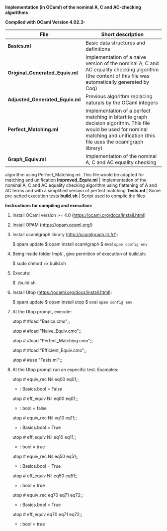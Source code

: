 **Implementation (in OCaml) of the nominal A, C and AC-checking algorithms**


**Compiled with OCaml Version 4.02.3:**


**File** | Short description
------------ | -------------
**Basics.ml** | Basic data structures and definitions 
**Original_Generated_Equiv.ml**  | Implementation of a naive version of the nominal A, C and AC equality checking algorithm (the content of this file was automatically generated by Coq)
**Adjusted_Generated_Equiv.ml**  | Previous algorithm replacing naturals by the OCaml integers
**Perfect_Matching.ml** | Implementation of a perfect matching in bitartite graph decision algorithm. This file would be used for nominal matching and unification (this file uses the ocamlgraph library)
**Graph_Equiv.ml** | Implementation of the nominal A, C and AC equality checking 
algorithm using Perfect_Matching.ml. This file would be adapted for matching and unification
**Improved_Equiv.ml** | Implementation of the nominal A, C and AC equality checking algorithm using flattening of A and AC terms and with a simplified version of perfect matching 
**Tests.ml**  | Some pre-setted execution tests
**build.sh**  | Script used to compile the files



**Instructions for compiling and execution:**

1) Install OCaml version >= 4.0 (https://ocaml.org/docs/install.html)


2) Install OPAM (https://opam.ocaml.org/)


3) Install ocamlgraph library (http://ocamlgraph.lri.fr/):

   $ opam update
   $ opam install ocamlgraph
   $ eval `opam config env`
  

4) Being inside folder Impl/ , give permition of execution of build.sh:

   $ sudo chmod +x build.sh


5) Execute: 
   
   $ ./build.sh


6) Install Utop (https://ocaml.org/docs/install.html):

   $ opam update
   $ opam install utop
   $ eval `opam config env`


7) At the Utop prompt, execute:

   utop # #load "Basics.cmo";;

   utop # #load "Naive_Equiv.cmo";;

   utop # #load "Perfect_Matching.cmo";;

   utop # #load "Efficient_Equiv.cmo";;

   utop # #use "Tests.ml";;


8) At the Utop prompt run an especific test. Examples:

   utop # equiv_rec Nil eq00 eq01;;
   - : Basics.bool = False

   utop # eff_equiv Nil eq00 eq01;;
   - : bool = false

   utop # equiv_rec Nil eq10 eq11;;
   - : Basics.bool = True

   utop # eff_equiv Nil eq10 eq11;;
   - : bool = true

   utop # equiv_rec Nil eq50 eq51;;
   - : Basics.bool = True

   utop # eff_equiv Nil eq50 eq51;;
   - : bool = true

   utop # equiv_rec eq70 eq71 eq72;;
   - : Basics.bool = True

   utop # eff_equiv eq70 eq71 eq72;;
   - : bool = true




